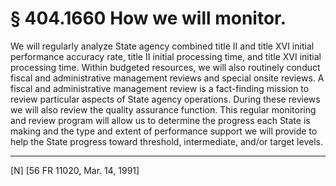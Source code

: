 # § 404.1660   How we will monitor.

We will regularly analyze State agency combined title II and title XVI initial performance accuracy rate, title II initial processing time, and title XVI initial processing time. Within budgeted resources, we will also routinely conduct fiscal and administrative management reviews and special onsite reviews. A fiscal and administrative management review is a fact-finding mission to review particular aspects of State agency operations. During these reviews we will also review the quality assurance function. This regular monitoring and review program will allow us to determine the progress each State is making and the type and extent of performance support we will provide to help the State progress toward threshold, intermediate, and/or target levels.



---

[N] [56 FR 11020, Mar. 14, 1991]




